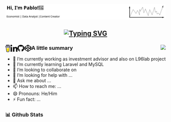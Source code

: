 
<code><img src="svg/cover_pablo.svg"></a></code>
<h2 align="center">
<a href="https://git.io/typing-svg"><img src="https://readme-typing-svg.herokuapp.com?font=Fira+Code&pause=1000&color=595959&random=false&width=435&lines=Welcome+people+and+mystical+beings.;Hoping+to+contribute+on+your+journey;Working+with+data+10%2B+years;Now+walking+over+the+tech+tightrope" alt="Typing SVG" /></a>
</h2>
<h3>
  <div width="100%" align="center">
    <a align="left" href="https://www.buymeacoffee.com/pablodiego" title="CodePen"><img width="16" align="left" src="svg/bmc-logo.svg"></a>
    <a align="left" href="https://www.linkedin.com/in/pablodiegoo/" title="LinkedIn Profile"><img align="left" width="22" src="svg/linkedin.svg"></a>
    <a align="left" href="https://github.com/pablodiegoo" title="Github"><img width="22" align="left" src="svg/github.svg"></a>
    <a align="left" href="https://codepen.io/pablodiegoo" title="CodePen"><img width="22" align="left" src="svg/codepen.svg"></a>
    <a align="right" href="https://www.buymeacoffee.com/pablodiego"><img align="right" src="https://img.buymeacoffee.com/button-api/?text=Buy me a coffee&emoji=&slug=pablodiego&button_colour=343434&font_colour=ffffff&font_family=Cookie&outline_colour=ffffff&coffee_colour=FFDD00" /></a>
    </div>
  </h3>



<h3>A little summary</h3>

- 🔭 I’m currently working as investment advisor and also on L96lab project
- 🌱 I’m currently learning Laravel and MySQL
- 👯 I’m looking to collaborate on 
- 🤔 I’m looking for help with ...
- 💬 Ask me about ...
- 📫 How to reach me: ...
- 😄 Pronouns: He/Him
- ⚡ Fun fact: ...

### 📊 Github Stats


